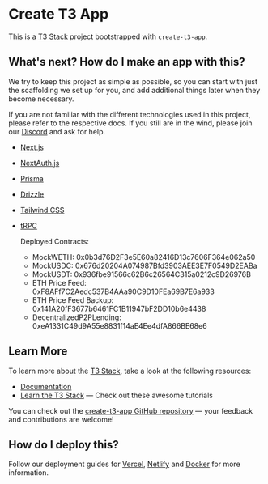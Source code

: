 # Create T3 App

This is a [T3 Stack](https://create.t3.gg/) project bootstrapped with `create-t3-app`.

## What's next? How do I make an app with this?

We try to keep this project as simple as possible, so you can start with just the scaffolding we set up for you, and add additional things later when they become necessary.

If you are not familiar with the different technologies used in this project, please refer to the respective docs. If you still are in the wind, please join our [Discord](https://t3.gg/discord) and ask for help.

- [Next.js](https://nextjs.org)
- [NextAuth.js](https://next-auth.js.org)
- [Prisma](https://prisma.io)
- [Drizzle](https://orm.drizzle.team)
- [Tailwind CSS](https://tailwindcss.com)
- [tRPC](https://trpc.io)


  Deployed Contracts:
  - MockWETH: 0x0b3d76D2F3e5E60a82416D13c7606F364e062a50
  - MockUSDC: 0x676d20204A074987Bfd3903AEE3E7F0549D2EABa
  - MockUSDT: 0x936fbe91566c62B6c26564C315a0212c9D26976B
  - ETH Price Feed: 0xF8AFf7C2Aedc537B4AAa90C9D10FEa69B7E6a933
  - ETH Price Feed Backup: 0x141A20fF3677b6461FC1B11947bF2DD10b6e4438
  - DecentralizedP2PLending: 0xeA1331C49d9A55e8831f14aE4Ee4dfA866BE68e6

## Learn More

To learn more about the [T3 Stack](https://create.t3.gg/), take a look at the following resources:

- [Documentation](https://create.t3.gg/)
- [Learn the T3 Stack](https://create.t3.gg/en/faq#what-learning-resources-are-currently-available) — Check out these awesome tutorials

You can check out the [create-t3-app GitHub repository](https://github.com/t3-oss/create-t3-app) — your feedback and contributions are welcome!

## How do I deploy this?

Follow our deployment guides for [Vercel](https://create.t3.gg/en/deployment/vercel), [Netlify](https://create.t3.gg/en/deployment/netlify) and [Docker](https://create.t3.gg/en/deployment/docker) for more information.
